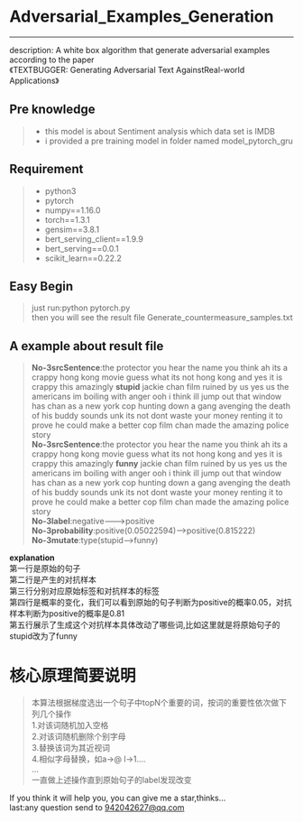 # Adversarial_Examples_Generation 

------

description:  A white box algorithm that generate adversarial examples according to the paper  
《TEXTBUGGER: Generating Adversarial Text AgainstReal-world Applications》

## Pre knowledge
> * this model is about Sentiment analysis which data set is IMDB  
> * i provided a pre training model in folder named model_pytorch_gru
## Requirement
> * python3
> * pytorch
> * numpy==1.16.0
> * torch==1.3.1
> * gensim==3.8.1
> * bert_serving_client==1.9.9
> * bert_serving==0.0.1
> * scikit_learn==0.22.2

## Easy Begin
> just run:python pytorch.py  
then you will see the result file Generate_countermeasure_samples.txt

## A example about result file
>**No-3srcSentence**:the protector you hear the name you think ah its a crappy hong kong movie guess what its not hong kong and yes it is crappy this amazingly **stupid** jackie chan film ruined by us yes us the americans im boiling with anger ooh i think ill jump out that window has chan as a new york cop hunting down a gang avenging the death of his buddy sounds unk its not dont waste your money renting it to prove he could make a better cop film chan made the amazing police story   
**No-3srcSentence**:the protector you hear the name you think ah its a crappy hong kong movie guess what its not hong kong and yes it is crappy this amazingly **funny** jackie chan film ruined by us yes us the americans im boiling with anger ooh i think ill jump out that window has chan as a new york cop hunting down a gang avenging the death of his buddy sounds unk its not dont waste your money renting it to prove he could make a better cop film chan made the amazing police story  
**No-3label**:negative--->positive  
**No-3probability**:positive(0.05022594)-->positive(0.815222)       
**No-3mutate**:type(stupid-->funny)  

**explanation**  
第一行是原始的句子  
第二行是产生的对抗样本  
第三行分别对应原始标签和对抗样本的标签  
第四行是概率的变化，我们可以看到原始的句子判断为positive的概率0.05，对抗样本判断为positive的概率是0.81   
第五行展示了生成这个对抗样本具体改动了哪些词,比如这里就是将原始句子的stupid改为了funny

# 核心原理简要说明
>本算法根据梯度选出一个句子中topN个重要的词，按词的重要性依次做下列几个操作  
1.对该词随机加入空格  
2.对该词随机删除个别字母  
3.替换该词为其近视词  
4.相似字母替换，如a->@ l->1....  
...  
一直做上述操作直到原始句子的label发现改变  
 
If you think it will help you, you can give me a star,thinks...  
last:any question send to 942042627@qq.com 

